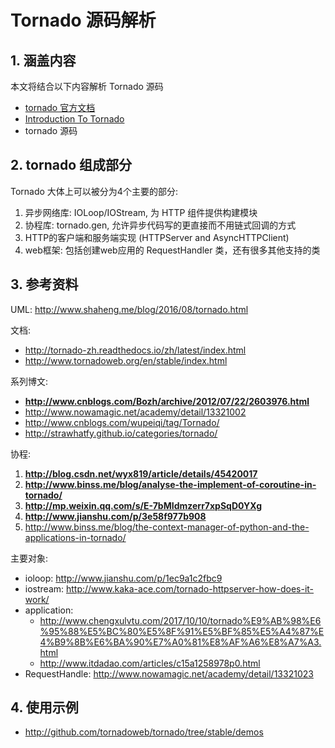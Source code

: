 # Tornado 源码解析

## 1. 涵盖内容
本文将结合以下内容解析 Tornado 源码
  - [tornado 官方文档](http://tornado-zh.readthedocs.io/zh/latest/guide/coroutines.html)
  - [Introduction To Tornado](http://demo.pythoner.com/itt2zh/index.html)
  - tornado 源码


## 2. tornado 组成部分
Tornado 大体上可以被分为4个主要的部分:
1. 异步网络库: IOLoop/IOStream, 为 HTTP 组件提供构建模块
2. 协程库: tornado.gen, 允许异步代码写的更直接而不用链式回调的方式
3. HTTP的客户端和服务端实现 (HTTPServer and AsyncHTTPClient)
4. web框架: 包括创建web应用的 RequestHandler 类，还有很多其他支持的类


## 3. 参考资料
UML: http://www.shaheng.me/blog/2016/08/tornado.html

文档:
  - http://tornado-zh.readthedocs.io/zh/latest/index.html
  - http://www.tornadoweb.org/en/stable/index.html

系列博文:
  - **http://www.cnblogs.com/Bozh/archive/2012/07/22/2603976.html**
  - http://www.nowamagic.net/academy/detail/13321002
  - http://www.cnblogs.com/wupeiqi/tag/Tornado/
  - http://strawhatfy.github.io/categories/tornado/

协程:
  1. **http://blog.csdn.net/wyx819/article/details/45420017**
  2. **http://www.binss.me/blog/analyse-the-implement-of-coroutine-in-tornado/**
  3. **http://mp.weixin.qq.com/s/E-7bMIdmzerr7xpSqD0YXg**
  4. **http://www.jianshu.com/p/3e58f977b908**
  5. http://www.binss.me/blog/the-context-manager-of-python-and-the-applications-in-tornado/


主要对象:
  - ioloop: http://www.jianshu.com/p/1ec9a1c2fbc9
  - iostream: http://www.kaka-ace.com/tornado-httpserver-how-does-it-work/
  - application:
    - http://www.chengxulvtu.com/2017/10/10/tornado%E9%AB%98%E6%95%88%E5%BC%80%E5%8F%91%E5%BF%85%E5%A4%87%E4%B9%8B%E6%BA%90%E7%A0%81%E8%AF%A6%E8%A7%A3.html
    - http://www.itdadao.com/articles/c15a1258978p0.html
  - RequestHandle: http://www.nowamagic.net/academy/detail/13321023


## 4. 使用示例
  - http://github.com/tornadoweb/tornado/tree/stable/demos
